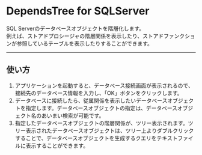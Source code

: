 # DependsTree for SQLServer
SQL Serverのデータベースオブジェクトを階層化します。  
例えば、ストアドプロシージャの階層関係を表示したり、ストアドファンクションが参照しているテーブルを表示したりすることができます。
***
## 使い方
1. アプリケーションを起動すると、データベース接続画面が表示されるので、接続先のデータベース情報を入力し、「OK」ボタンをクリックします。
2. データベースに接続したら、従属関係を表示したいデータベースオブジェクトを指定します。データベースオブジェクトの指定は、データベースオブジェクト名のあいまい検索が可能です。
3. 指定したデータベースオブジェクトの階層関係が、ツリー表示されます。ツリー表示されたデータベースオブジェクトは、ツリー上よりダブルクリックすることで、データベースオブジェクトを生成するクエリをテキストファイルに表示することができます。
